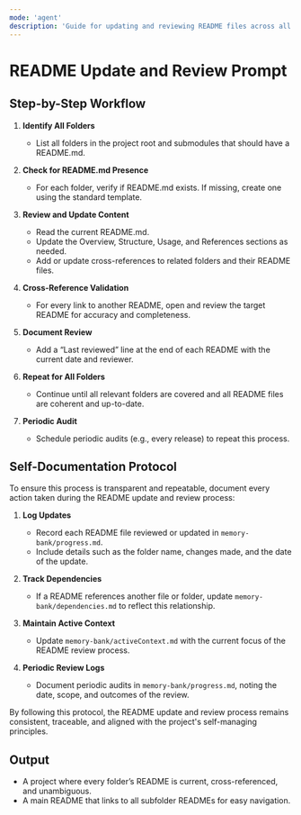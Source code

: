 ```yaml
---
mode: 'agent'
description: 'Guide for updating and reviewing README files across all project folders.'
---
```


# README Update and Review Prompt

## Step-by-Step Workflow

1. **Identify All Folders**
   - List all folders in the project root and submodules that should have a README.md.

2. **Check for README.md Presence**
   - For each folder, verify if README.md exists. If missing, create one using the standard template.

3. **Review and Update Content**
   - Read the current README.md.
   - Update the Overview, Structure, Usage, and References sections as needed.
   - Add or update cross-references to related folders and their README files.

4. **Cross-Reference Validation**
   - For every link to another README, open and review the target README for accuracy and completeness.

5. **Document Review**
   - Add a “Last reviewed” line at the end of each README with the current date and reviewer.

6. **Repeat for All Folders**
   - Continue until all relevant folders are covered and all README files are coherent and up-to-date.

7. **Periodic Audit**
   - Schedule periodic audits (e.g., every release) to repeat this process.

## Self-Documentation Protocol

To ensure this process is transparent and repeatable, document every action taken during the README update and review process:

1. **Log Updates**
   - Record each README file reviewed or updated in `memory-bank/progress.md`.
   - Include details such as the folder name, changes made, and the date of the update.

2. **Track Dependencies**
   - If a README references another file or folder, update `memory-bank/dependencies.md` to reflect this relationship.

3. **Maintain Active Context**
   - Update `memory-bank/activeContext.md` with the current focus of the README review process.

4. **Periodic Review Logs**
   - Document periodic audits in `memory-bank/progress.md`, noting the date, scope, and outcomes of the review.

By following this protocol, the README update and review process remains consistent, traceable, and aligned with the project's self-managing principles.

## Output

- A project where every folder’s README is current, cross-referenced, and unambiguous.
- A main README that links to all subfolder READMEs for easy navigation.

